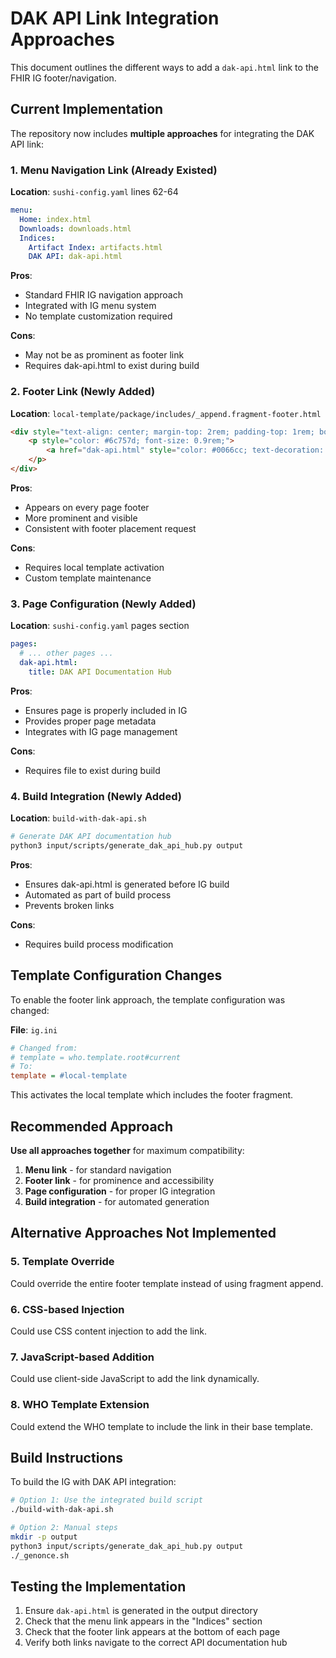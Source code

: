 # DAK API Link Integration Approaches

This document outlines the different ways to add a `dak-api.html` link to the FHIR IG footer/navigation.

## Current Implementation

The repository now includes **multiple approaches** for integrating the DAK API link:

### 1. Menu Navigation Link (Already Existed)
**Location**: `sushi-config.yaml` lines 62-64
```yaml
menu:
  Home: index.html 
  Downloads: downloads.html
  Indices:
    Artifact Index: artifacts.html
    DAK API: dak-api.html
```
**Pros**: 
- Standard FHIR IG navigation approach
- Integrated with IG menu system
- No template customization required

**Cons**:
- May not be as prominent as footer link
- Requires dak-api.html to exist during build

### 2. Footer Link (Newly Added)
**Location**: `local-template/package/includes/_append.fragment-footer.html`
```html
<div style="text-align: center; margin-top: 2rem; padding-top: 1rem; border-top: 1px solid #dee2e6;">
    <p style="color: #6c757d; font-size: 0.9rem;">
        <a href="dak-api.html" style="color: #0066cc; text-decoration: none;">📋 DAK API Documentation Hub</a>
    </p>
</div>
```
**Pros**:
- Appears on every page footer
- More prominent and visible
- Consistent with footer placement request

**Cons**:
- Requires local template activation
- Custom template maintenance

### 3. Page Configuration (Newly Added)
**Location**: `sushi-config.yaml` pages section
```yaml
pages:
  # ... other pages ...
  dak-api.html:
    title: DAK API Documentation Hub
```
**Pros**:
- Ensures page is properly included in IG
- Provides proper page metadata
- Integrates with IG page management

**Cons**:
- Requires file to exist during build

### 4. Build Integration (Newly Added)
**Location**: `build-with-dak-api.sh`
```bash
# Generate DAK API documentation hub
python3 input/scripts/generate_dak_api_hub.py output
```
**Pros**:
- Ensures dak-api.html is generated before IG build
- Automated as part of build process
- Prevents broken links

**Cons**:
- Requires build process modification

## Template Configuration Changes

To enable the footer link approach, the template configuration was changed:

**File**: `ig.ini`
```ini
# Changed from:
# template = who.template.root#current
# To:
template = #local-template
```

This activates the local template which includes the footer fragment.

## Recommended Approach

**Use all approaches together** for maximum compatibility:

1. **Menu link** - for standard navigation
2. **Footer link** - for prominence and accessibility  
3. **Page configuration** - for proper IG integration
4. **Build integration** - for automated generation

## Alternative Approaches Not Implemented

### 5. Template Override
Could override the entire footer template instead of using fragment append.

### 6. CSS-based Injection
Could use CSS content injection to add the link.

### 7. JavaScript-based Addition
Could use client-side JavaScript to add the link dynamically.

### 8. WHO Template Extension
Could extend the WHO template to include the link in their base template.

## Build Instructions

To build the IG with DAK API integration:

```bash
# Option 1: Use the integrated build script
./build-with-dak-api.sh

# Option 2: Manual steps
mkdir -p output
python3 input/scripts/generate_dak_api_hub.py output
./_genonce.sh
```

## Testing the Implementation

1. Ensure `dak-api.html` is generated in the output directory
2. Check that the menu link appears in the "Indices" section
3. Check that the footer link appears at the bottom of each page
4. Verify both links navigate to the correct API documentation hub